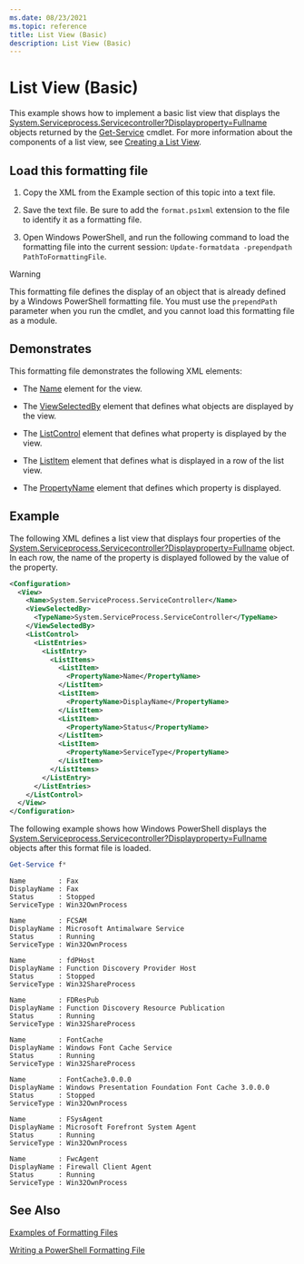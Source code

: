 ```yaml
---
ms.date: 08/23/2021
ms.topic: reference
title: List View (Basic)
description: List View (Basic)
---
```

# List View (Basic)

This example shows how to implement a basic list view that displays the [System.Serviceprocess.Servicecontroller?Displayproperty=Fullname](/dotnet/api/System.ServiceProcess.ServiceController)
objects returned by the [Get-Service](/powershell/module/microsoft.powershell.management/get-service)
cmdlet. For more information about the components of a list view, see [Creating a List View](./creating-a-list-view.md).

## Load this formatting file

1. Copy the XML from the Example section of this topic into a text file.

1. Save the text file. Be sure to add the `format.ps1xml` extension to the file to identify it as a
   formatting file.

1. Open Windows PowerShell, and run the following command to load the formatting file into the
   current session: `Update-formatdata -prependpath PathToFormattingFile`.

> [!WARNING]
> This formatting file defines the display of an object that is already defined by a Windows
> PowerShell formatting file. You must use the `prependPath` parameter when you run the cmdlet, and
> you cannot load this formatting file as a module.

## Demonstrates

This formatting file demonstrates the following XML elements:

- The [Name](./name-element-for-view-format.md) element for the view.

- The [ViewSelectedBy](./viewselectedby-element-format.md) element that defines what objects are
  displayed by the view.

- The [ListControl](./listcontrol-element-format.md) element that defines what property is displayed
  by the view.

- The [ListItem](./listitem-element-for-listitems-for-listcontrol-format.md) element that defines
  what is displayed in a row of the list view.

- The [PropertyName](./propertyname-element-for-listitem-for-listcontrol-format.md) element that
  defines which property is displayed.

## Example

The following XML defines a list view that displays four properties of the [System.Serviceprocess.Servicecontroller?Displayproperty=Fullname](/dotnet/api/System.ServiceProcess.ServiceController)
object. In each row, the name of the property is displayed followed by the value of the property.

```xml
<Configuration>
  <View>
    <Name>System.ServiceProcess.ServiceController</Name>
    <ViewSelectedBy>
      <TypeName>System.ServiceProcess.ServiceController</TypeName>
    </ViewSelectedBy>
    <ListControl>
      <ListEntries>
        <ListEntry>
          <ListItems>
            <ListItem>
              <PropertyName>Name</PropertyName>
            </ListItem>
            <ListItem>
              <PropertyName>DisplayName</PropertyName>
            </ListItem>
            <ListItem>
              <PropertyName>Status</PropertyName>
            </ListItem>
            <ListItem>
              <PropertyName>ServiceType</PropertyName>
            </ListItem>
          </ListItems>
        </ListEntry>
      </ListEntries>
    </ListControl>
  </View>
</Configuration>
```

The following example shows how Windows PowerShell displays the [System.Serviceprocess.Servicecontroller?Displayproperty=Fullname](/dotnet/api/System.ServiceProcess.ServiceController)
objects after this format file is loaded.

```powershell
Get-Service f*
```

```output
Name        : Fax
DisplayName : Fax
Status      : Stopped
ServiceType : Win32OwnProcess

Name        : FCSAM
DisplayName : Microsoft Antimalware Service
Status      : Running
ServiceType : Win32OwnProcess

Name        : fdPHost
DisplayName : Function Discovery Provider Host
Status      : Stopped
ServiceType : Win32ShareProcess

Name        : FDResPub
DisplayName : Function Discovery Resource Publication
Status      : Running
ServiceType : Win32ShareProcess

Name        : FontCache
DisplayName : Windows Font Cache Service
Status      : Running
ServiceType : Win32ShareProcess

Name        : FontCache3.0.0.0
DisplayName : Windows Presentation Foundation Font Cache 3.0.0.0
Status      : Stopped
ServiceType : Win32OwnProcess

Name        : FSysAgent
DisplayName : Microsoft Forefront System Agent
Status      : Running
ServiceType : Win32OwnProcess

Name        : FwcAgent
DisplayName : Firewall Client Agent
Status      : Running
ServiceType : Win32OwnProcess
```

## See Also

[Examples of Formatting Files](./examples-of-formatting-files.md)

[Writing a PowerShell Formatting File](./writing-a-powershell-formatting-file.md)
